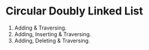 # Circular Doubly Linked List

1. Adding & Traversing.
2. Adding, Inserting & Traversing.
3. Adding, Deleting & Traversing.
